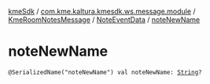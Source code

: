 [kmeSdk](../../../index.md) / [com.kme.kaltura.kmesdk.ws.message.module](../../index.md) / [KmeRoomNotesMessage](../index.md) / [NoteEventData](index.md) / [noteNewName](./note-new-name.md)

# noteNewName

`@SerializedName("noteNewName") val noteNewName: `[`String`](https://kotlinlang.org/api/latest/jvm/stdlib/kotlin/-string/index.html)`?`